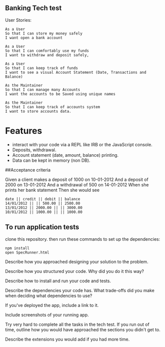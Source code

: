 ## Banking Tech test

User Stories:

```
As a User
So that I can store my money safely
I want open a bank account
```

```
As a User
So that I can comfortably use my funds
I want to withdraw and deposit safely,
```

```
As a User
So that I can keep track of funds
I want to see a visual Account Statement (Date, Transactions and Balance)
```

```
As the Maintainer
So that I can manage many Accounts
I want the accounts to be Saved using unique names
```

```
As the Maintainer
So that I can keep track of accounts system
I want to store accounts data.
```

# Features
- interact with your code via a REPL like IRB or the JavaScript console.
- Deposits, withdrawal.
- Account statement (date, amount, balance) printing.
- Data can be kept in memory (non DB).


##Acceptance criteria

Given a client makes a deposit of 1000 on 10-01-2012
And a deposit of 2000 on 13-01-2012
And a withdrawal of 500 on 14-01-2012
When she prints her bank statement
Then she would see

```
date || credit || debit || balance
14/01/2012 || || 500.00 || 2500.00
13/01/2012 || 2000.00 || || 3000.00
10/01/2012 || 1000.00 || || 1000.00

```

## To run application tests

clone this repository.
then run these commands to set up the dependencies:

```
npm install
open SpecRunner.html
```

Describe how you approached designing your solution to the problem.

 Describe how you structured your code. Why did you do it this way?

 Describe how to install and run your code and tests.

 Describe the dependencies your code has. What trade-offs did you make when deciding what dependencies to use?

 If you've deployed the app, include a link to it.

 Include screenshots of your running app.

 Try very hard to complete all the tasks in the tech test. If you run out of time, outline how you would have approached the sections you didn't get to.

 Describe the extensions you would add if you had more time.
